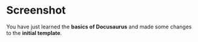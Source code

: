 
# Screenshot

You have just learned the **basics of Docusaurus** and made some changes to the **initial template**.

